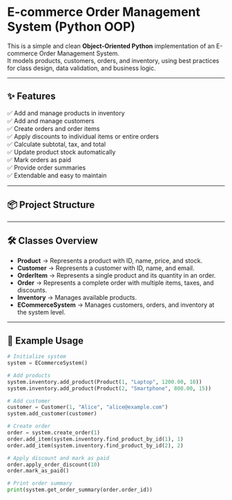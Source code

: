 # E-commerce Order Management System (Python OOP)

This is a simple and clean **Object-Oriented Python** implementation of an E-commerce Order Management System.  
It models products, customers, orders, and inventory, using best practices for class design, data validation, and business logic.

---

## ✨ Features

✅ Add and manage products in inventory  
✅ Add and manage customers  
✅ Create orders and order items  
✅ Apply discounts to individual items or entire orders  
✅ Calculate subtotal, tax, and total  
✅ Update product stock automatically  
✅ Mark orders as paid  
✅ Provide order summaries  
✅ Extendable and easy to maintain

---

## 📦 Project Structure


---

## 🛠 Classes Overview

- **Product** → Represents a product with ID, name, price, and stock.
- **Customer** → Represents a customer with ID, name, and email.
- **OrderItem** → Represents a single product and its quantity in an order.
- **Order** → Represents a complete order with multiple items, taxes, and discounts.
- **Inventory** → Manages available products.
- **ECommerceSystem** → Manages customers, orders, and inventory at the system level.

---

## 🚀 Example Usage

```python
# Initialize system
system = ECommerceSystem()

# Add products
system.inventory.add_product(Product(1, "Laptop", 1200.00, 10))
system.inventory.add_product(Product(2, "Smartphone", 800.00, 15))

# Add customer
customer = Customer(1, "Alice", "alice@example.com")
system.add_customer(customer)

# Create order
order = system.create_order(1)
order.add_item(system.inventory.find_product_by_id(1), 1)
order.add_item(system.inventory.find_product_by_id(2), 2)

# Apply discount and mark as paid
order.apply_order_discount(10)
order.mark_as_paid()

# Print order summary
print(system.get_order_summary(order.order_id))
